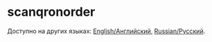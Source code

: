 # scanqronorder

Доступно на других языках: [English/Английский](scanqronorder.md), [Russian/Русский](scanqronorder.ru.md). 
